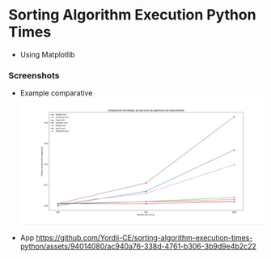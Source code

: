 # Sorting Algorithm Execution Python Times
- Using Matplotlib

### Screenshots
- Example comparative
![Descripción de la imagen](example_comparative.jpeg)

- App
https://github.com/Yordii-CE/sorting-algorithm-execution-times-python/assets/94014080/ac940a76-338d-4761-b306-3b9d9e4b2c22


